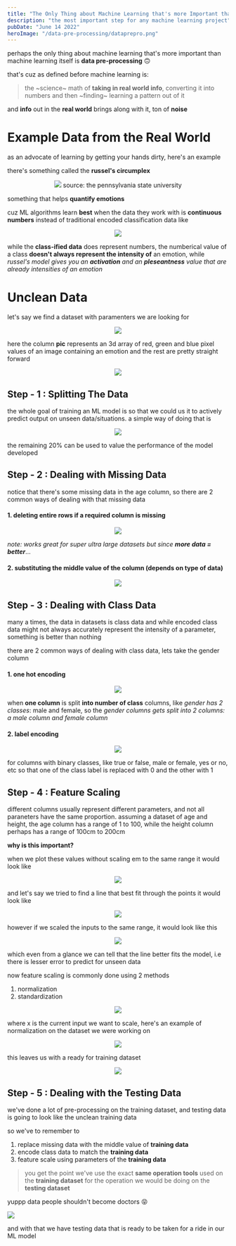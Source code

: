 ```yaml
---
title: "The Only Thing about Machine Learning that's more Important than Machine Learning"
description: "the most important step for any machine learning project"
pubDate: "June 14 2022"
heroImage: "/data-pre-processing/dataprepro.png"
---
```


perhaps the only thing about machine learning that's more important than machine learning itself is **data pre-processing** 🙃

that's cuz as defined before machine learning is:

> the ~science~ math of **taking in real world info**, converting it into numbers and then ~finding~ learning a pattern out of it

and **info** out in the **real world** brings along with it, ton of **noise**

# Example Data from the Real World

as an advocate of learning by getting your hands dirty, here's an example

there's something called the **russel's circumplex**

<center>

![](https://psu.pb.unizin.org/app/uploads/sites/251/2020/12/Screen-Shot-2021-02-03-at-1.41.51-PM.png)
source: the pennsylvania state university

</center>

something that helps **quantify emotions**

cuz ML algorithms learn **best** when the data they work with is **continuous numbers** instead of traditional encoded classification data like

<center>

![](/data-pre-processing/class-emotion.png)

</center>

while the **class-ified data** does represent numbers, the numberical value of a class **doesn't always represent the intensity of** an emotion, while _russel's model gives you an **activation** and an **pleseantness** value that are already intensities of an emotion_

# Unclean Data

let's say we find a dataset with paramenters we are looking for

<center>

![](/data-pre-processing/unclean.png)

</center>

here the column **pic** represents an 3d array of red, green and blue pixel values of an image containing an emotion and the rest are pretty straight forward

<center>

![](/data-pre-processing/image2layers.png)

</center>

## Step - 1 : Splitting The Data

the whole goal of training an ML model is so that we could us it to actively predict output on unseen data/situations. a simple way of doing that is

<center>

![](/data-pre-processing/splitting.png)

</center>

the remaining 20% can be used to value the performance of the model developed

## Step - 2 : Dealing with Missing Data

notice that there's some missing data in the age column,
so there are 2 common ways of dealing with that missing data

#### 1. deleting entire rows if a required column is missing

<center>

![](/data-pre-processing/delete.png)

</center>

_note: works great for super ultra large datasets but since **more data = better**_...

#### 2. substituting the middle value of the column (depends on type of data)

<center>

![](/data-pre-processing/middle.png)

</center>

## Step - 3 : Dealing with Class Data

many a times, the data in datasets is class data and while encoded class data might not always accurately represent the intensity of a parameter, something is better than nothing

there are 2 common ways of dealing with class data, lets take the gender column

#### 1. one hot encoding

<center>

![](/data-pre-processing/one-hot-encoding.png)

</center>

when **one column** is split **into number of class** columns, like _gender has 2 classes_: male and female, so the _gender columns gets split into 2 columns: a male column and female column_

#### 2. label encoding

<center>

![](/data-pre-processing/label-encoding.png)

</center>

for columns with binary classes, like true or false, male or female, yes or no, etc so that one of the class label is replaced with 0 and the other with 1

## Step - 4 : Feature Scaling

different columns usually represent different parameters, and not all paraneters have the same proportion. assuming a dataset of age and height, the age column has a range of 1 to 100, while the height column perhaps has a range of 100cm to 200cm

**why is this important?**

when we plot these values without scaling em to the same range it would look like

<center>

![](/data-pre-processing/unscaled.png)

</center>

and let's say we tried to find a line that best fit through the points it would look like

<center>

![](/data-pre-processing/line-unscaled.png)

</center>

however if we scaled the inputs to the same range, it would look like this

<center>

![](/data-pre-processing/line-scaled.png)

</center>

which even from a glance we can tell that the line better fits the model, i.e there is lesser error to predict for unseen data

now feature scaling is commonly done using 2 methods

1.  normalization
2.  standardization

<center>

![](/data-pre-processing/norm-vs-stand.png)

</center>

where x is the current input we want to scale, here's an example of normalization on the dataset we were working on

<center>

![](/data-pre-processing/normalization.png)

</center>

this leaves us with a ready for training dataset

<center>

![](/data-pre-processing/clean-training.png)

</center>

## Step - 5 : Dealing with the Testing Data

we've done a lot of pre-processing on the training dataset, and testing data is going to look like the unclean training data

so we've to remember to

1. replace missing data with the middle value of **training data**
2. encode class data to match the **training data**
3. feature scale using parameters of the **training data**

> you get the point we've use the exact **same operation tools** used on the **training dataset** for the operation we would be doing on the **testing dataset**

yuppp data people shouldn't become doctors 😝

![](/data-pre-processing/clean-testing.png)

and with that we have testing data that is ready to be taken for a ride in our ML model
